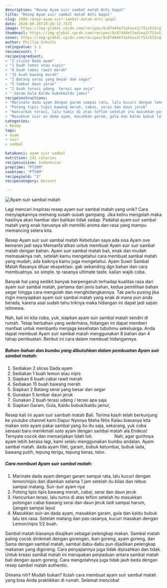 ```yaml
---
description: "Resep Ayam suir sambal matah Anti Gagal"
title: "Resep Ayam suir sambal matah Anti Gagal"
slug: 1006-resep-ayam-suir-sambal-matah-anti-gagal
date: 2020-08-28T19:28:13.737Z
image: https://img-global.cpcdn.com/recipes/8c8744def3a41ea3/751x532cq70/ayam-suir-sambal-matah-foto-resep-utama.jpg
thumbnail: https://img-global.cpcdn.com/recipes/8c8744def3a41ea3/751x532cq70/ayam-suir-sambal-matah-foto-resep-utama.jpg
cover: https://img-global.cpcdn.com/recipes/8c8744def3a41ea3/751x532cq70/ayam-suir-sambal-matah-foto-resep-utama.jpg
author: Phillip Schultz
ratingvalue: 3.1
reviewcount: 7
recipeingredient:
- "2 slices Dada ayam"
- "1 buah lemon atau nipis"
- "6 buah cabai rawit merah"
- "15 buah bawang merah"
- "2 Batang serai yang besar dan segar"
- "5 lembar daun jeruk"
- "2 buah terasi udang  terasi apa saja"
- " Garam Gula Kaldu bubukkaldu jamur"
recipeinstructions:
- "Marinate dada ayam dengan garam sampai rata, lalu kucuri dengan lemon/nipis dan diamkan selama 1 jam setelah itu bilas dan rebus sampai matang. Suir-suir ayam nya"
- "Potong tipis tipis bawang merah, cabai, serai dan daun jeruk"
- "Hancurkan terasi, lalu tumis di atas teflon setelah itu masukkan potongan cabai bawang serai dan daun jeruk tadi sampai harum, (jangan sampai layu)"
- "Masukkan suir-an dada ayam, masukkan garam, gula dan kaldu bubuk lalu tes rasa. Setelah matang dan pas rasanya, kucuri masakan dengan Lemon/nipis 1/2 buah."
categories:
- Resep
tags:
- ayam
- suir
- sambal

katakunci: ayam suir sambal 
nutrition: 241 calories
recipecuisine: Indonesian
preptime: "PT20M"
cooktime: "PT58M"
recipeyield: "3"
recipecategory: Dessert

---
```



![Ayam suir sambal matah](https://img-global.cpcdn.com/recipes/8c8744def3a41ea3/751x532cq70/ayam-suir-sambal-matah-foto-resep-utama.jpg)

Lagi mencari inspirasi resep ayam suir sambal matah yang unik? Cara menyiapkannya memang susah-susah gampang. Jika keliru mengolah maka hasilnya akan hambar dan bahkan tidak sedap. Padahal ayam suir sambal matah yang enak harusnya sih memiliki aroma dan rasa yang mampu memancing selera kita.

Resep Ayam suir suir sambal matah Kebetulan saya ada sisa Ayam ove kemaren jadi saya Memanfa&#39;atkan untuk membuat Ayam suir suir sambal matah dengan bahan. Ayam suir sambal matah bali, enak dan mudah memasaknya nah, setelah kamu mengetahui cara membuat sambal matah yang mudah, ada baiknya kamu juga mengetahui. Ayam Suwir Sambal Matah Rasanya diluar ekspektasi. gak sebanding dgn bahan dan cara membuatnya. so simple. tp rasanya ultimate taste. kalian wajib coba.

Banyak hal yang sedikit banyak berpengaruh terhadap kualitas rasa dari ayam suir sambal matah, pertama dari jenis bahan, kedua pemilihan bahan segar hingga cara mengolah dan menghidangkannya. Tak perlu pusing jika ingin menyiapkan ayam suir sambal matah yang enak di mana pun anda berada, karena asal sudah tahu triknya maka hidangan ini dapat jadi sajian istimewa.


Nah, kali ini kita coba, yuk, siapkan ayam suir sambal matah sendiri di rumah. Tetap berbahan yang sederhana, hidangan ini dapat memberi manfaat untuk membantu menjaga kesehatan tubuhmu sekeluarga. Anda dapat membuat Ayam suir sambal matah menggunakan 8 bahan dan 4 tahap pembuatan. Berikut ini cara dalam membuat hidangannya.

<!--inarticleads1-->

##### Bahan-bahan dan bumbu yang dibutuhkan dalam pembuatan Ayam suir sambal matah:

1. Sediakan 2 slices Dada ayam
1. Sediakan 1 buah lemon atau nipis
1. Siapkan 6 buah cabai rawit merah
1. Sediakan 15 buah bawang merah
1. Siapkan 2 Batang serai yang besar dan segar
1. Gunakan 5 lembar daun jeruk
1. Gunakan 2 buah terasi udang / terasi apa saja
1. Siapkan  Garam, Gula, Kaldu bubuk/kaldu jamur,


Resep kali ini ayam suir sambah matah Bali. Terima kasih telah berkunjung ke youtube channel kami Dapur Nyonya Maha Nitis Kalau biasanya kita makan soto ayam pakai sambal yang itu-itu saja, sekarang, yuk coba sensasi baru menikmati soto ayam dengan sambal matah ala Endeus! Ternyata cocok dan memanjakan lidah loh. ⠀⠀⠀⠀⠀⠀ Nah, agar gurihnya ayam lebih berasa lagi, kami selalu menggunakan bumbu andalan. Ayam sambal matah. dada ayam filet, garam, bubuk ketumbar, bubuk lada, bawang putih, tepung terigu, tepung beras, telor. 

<!--inarticleads2-->

##### Cara membuat Ayam suir sambal matah:

1. Marinate dada ayam dengan garam sampai rata, lalu kucuri dengan lemon/nipis dan diamkan selama 1 jam setelah itu bilas dan rebus sampai matang. Suir-suir ayam nya
1. Potong tipis tipis bawang merah, cabai, serai dan daun jeruk
1. Hancurkan terasi, lalu tumis di atas teflon setelah itu masukkan potongan cabai bawang serai dan daun jeruk tadi sampai harum, (jangan sampai layu)
1. Masukkan suir-an dada ayam, masukkan garam, gula dan kaldu bubuk lalu tes rasa. Setelah matang dan pas rasanya, kucuri masakan dengan Lemon/nipis 1/2 buah.


Sambal matah biasanya disajikan sebagai pelengkap makan. Sambal matah paling cocok dinikmati dengan gorengan, ikan goreng, ayam goreng, dan Sama dengan sambal matah, sambal dabu-dabu pun dijadikan pelengkap makanan yang digoreng. Cara penyajiannya juga tidak dipisahkan dan tidak. Untuk kreasi sambal matah ini merupakan perpaduan antara sambal matah bali dengan ayam goreng. Cara mengolahnya juga tidak jauh beda dengan resep sambel matah authentic. 

Gimana nih? Mudah bukan? Itulah cara membuat ayam suir sambal matah yang bisa Anda praktikkan di rumah. Selamat mencoba!
